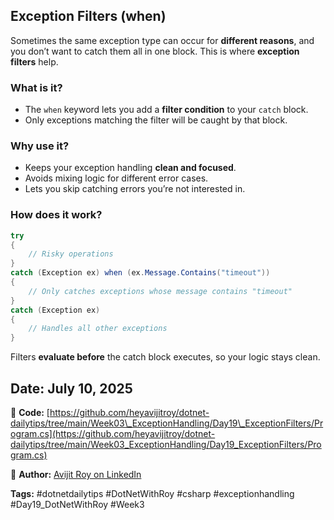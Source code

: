 ﻿## Exception Filters (when)

Sometimes the same exception type can occur for **different reasons**, and you don’t want to catch them all in one block. This is where **exception filters** help.

### What is it?

* The `when` keyword lets you add a **filter condition** to your `catch` block.
* Only exceptions matching the filter will be caught by that block.

### Why use it?

* Keeps your exception handling **clean and focused**.
* Avoids mixing logic for different error cases.
* Lets you skip catching errors you’re not interested in.

### How does it work?

```csharp
try
{
    // Risky operations
}
catch (Exception ex) when (ex.Message.Contains("timeout"))
{
    // Only catches exceptions whose message contains "timeout"
}
catch (Exception ex)
{
    // Handles all other exceptions
}
```

Filters **evaluate before** the catch block executes, so your logic stays clean.

## Date: July 10, 2025

🔗 **Code:** [https://github.com/heyavijitroy/dotnet-dailytips/tree/main/Week03\_ExceptionHandling/Day19\_ExceptionFilters/Program.cs](https://github.com/heyavijitroy/dotnet-dailytips/tree/main/Week03_ExceptionHandling/Day19_ExceptionFilters/Program.cs)  

🔗 **Author:** [Avijit Roy on LinkedIn](https://www.linkedin.com/in/HeyAvijitRoy/)  

**Tags:** #dotnetdailytips #DotNetWithRoy #csharp #exceptionhandling #Day19\_DotNetWithRoy #Week3
